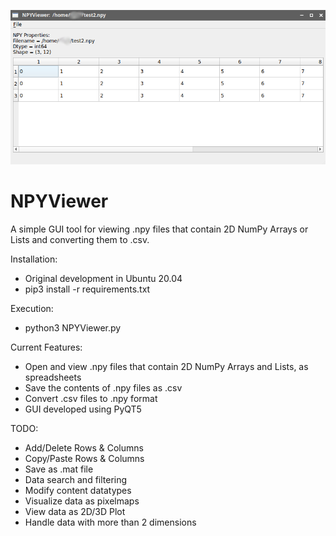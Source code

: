 ![screenshot](screenshot.png)




# NPYViewer
A simple GUI tool for viewing .npy files that contain 2D NumPy Arrays or Lists and converting them to .csv.

Installation:
* Original development in Ubuntu 20.04
* pip3 install -r requirements.txt

Execution:
* python3 NPYViewer.py

Current Features:
* Open and view .npy files that contain 2D NumPy Arrays and Lists, as spreadsheets
* Save the contents of .npy files as .csv
* Convert .csv files to .npy format
* GUI developed using PyQT5

TODO:
* Add/Delete Rows & Columns
* Copy/Paste Rows & Columns
* Save as .mat file
* Data search and filtering
* Modify content datatypes
* Visualize data as pixelmaps
* View data as 2D/3D Plot
* Handle data with more than 2 dimensions
